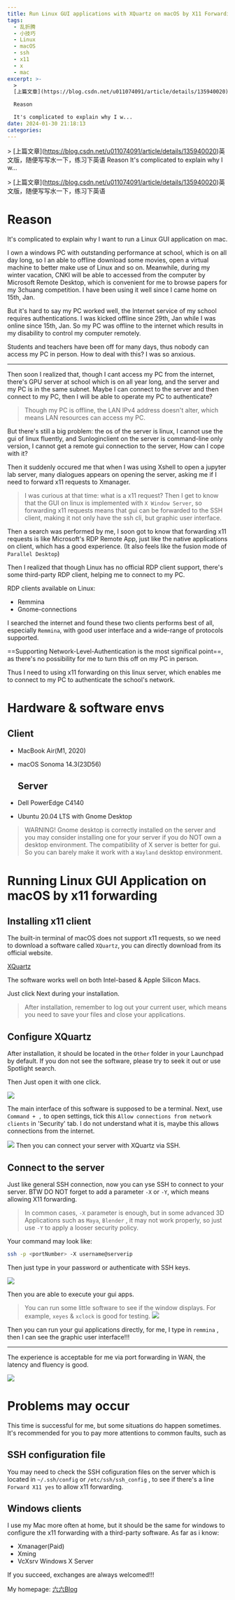 ```yaml
---
title: Run Linux GUI applications with XQuartz on macOS by X11 Forwarding
tags:
  - 乱折腾
  - 小技巧
  - Linux
  - macOS
  - ssh
  - x11
  - x
  - mac
excerpt: >-
  >
  [上篇文章](https://blog.csdn.net/u011074091/article/details/135940020)英文版，随便写写水一下，练习下英语

  Reason

  It's complicated to explain why I w...
date: 2024-01-30 21:18:13
categories:
---
```


\> \[上篇文章\](https://blog.csdn.net/u011074091/article/details/135940020)英文版，随便写写水一下，练习下英语 Reason It's complicated to explain why I w...
<!-- more -->
\> \[上篇文章\](https://blog.csdn.net/u011074091/article/details/135940020)英文版，随便写写水一下，练习下英语

# Reason

It's complicated to explain why I want to run a Linux GUI application on mac.

I own a windows PC with outstanding performance at school, which is on all day long, so I an able to offline download some movies, open a virtual machine to better make use of Linux and so on. Meanwhile, during my winter vacation, CNKI will be able to accessed from the computer by Microsoft Remote Desktop, which is convenient for me to browse papers for my 3chuang competition. I have been using it well since I came home on 15th, Jan.

But it's hard to say my PC worked well, the Internet service of my school requires authentications. I was kicked offline since 29th, Jan while I was online since 15th, Jan. So my PC was offline to the internet which results in my disability to control my computer remotely.

Students and teachers have been off for many days, thus nobody can access my PC in person. How to deal with this? I was so anxious.

* * *

Then soon I realized that, though I cant access my PC from the internet, there's GPU server at school which is on all year long, and the server and my PC is in the same subnet. Maybe I can connect to the server and then connect to my PC, then I will be able to operate my PC to authenticate?

> Though my PC is offline, the LAN IPv4 address doesn't alter, which means LAN resources can access my PC.

But there's still a big problem: the os of the server is linux, I cannot use the gui of linux fluently, and Sunloginclient on the server is command-line only version, I cannot get a remote gui connection to the server, How can I cope with it?

Then it suddenly occured me that when I was using Xshell to open a jupyter lab server, many dialogues appears on opening the server, asking me if I need to forward x11 requests to Xmanager.

> I was curious at that time: what is a x11 request? Then I get to know that the GUI on linux is implemented with `X Window Server`, so forwarding x11 requests means that gui can be forwarded to the SSH client, making it not only have the ssh cli, but graphic user interface.

Then a search was performed by me, I soon got to know that forwarding x11 requests is like Microsoft's RDP Remote App, just like the native applications on client, which has a good experience. (It also feels like the fusion mode of `Parallel Desktop`)

Then I realized that though Linux has no official RDP client support, there's some third-party RDP client, helping me to connect to my PC.

RDP clients available on Linux:

*   Remmina
*   Gnome-connections

I searched the internet and found these two clients performs best of all, especially `Remmina`, with good user interface and a wide-range of protocols supported.

\==Supporting Network-Level-Authentication is the most significal point==, as there's no possibility for me to turn this off on my PC in person.

Thus I need to using x11 forwarding on this linux server, which enables me to connect to my PC to authenticate the school's network.

# Hardware & software envs

## Client

*   MacBook Air(M1, 2020)
*   macOS Sonoma 14.3(23D56)
    
    ## Server
    
*   Dell PowerEdge C4140
*   Ubuntu 20.04 LTS with Gnome Desktop

> WARNING! Gnome desktop is correctly installed on the server and you may consider installing one for your server if you do NOT own a desktop environment. The compatibility of X server is better for gui. So you can barely make it work with a `Wayland` desktop environment.

# Running Linux GUI Application on macOS by x11 forwarding

## Installing x11 client

The built-in terminal of macOS does not support x11 requests, so we need to download a software called `XQuartz`, you can directly download from its official website.

[XQuartz](https://www.xquartz.org/)

The software works well on both Intel-based & Apple Silicon Macs.

Just click Next during your installation.

> After installation, remember to log out your current user, which means you need to save your files and close your applications.

## Configure XQuartz

After installation, it should be located in the `Other` folder in your Launchpad by default. If you don not see the software, please try to seek it out or use Spotlight search.

Then Just open it with one click.

![](https://img-blog.csdnimg.cn/img_convert/75cb588a9a6f1b618e1324b4ef82d473.png)

The main interface of this software is supposed to be a terminal. Next, use `Command + ,` to open settings, tick this `Allow connections from network clients` in 'Security' tab. I do not understand what it is, maybe this allows connections from the internet.

![](https://img-blog.csdnimg.cn/img_convert/8f42a3e21ddb207ed7d0579eca0d768e.png) Then you can connect your server with XQuartz via SSH.

## Connect to the server

Just like general SSH connection, now you can yse SSH to connect to your server. BTW DO NOT forget to add a parameter `-X` or `-Y`, which means allowing X11 forwarding.

> In common cases, `-X` parameter is enough, but in some advanced 3D Applications such as `Maya`, `Blender` , it may not work properly, so just use `-Y` to apply a looser security policy.

Your command may look like:

```bash
ssh -p <portNumber> -X username@serverip
```

Then just type in your password or authenticate with SSH keys.

![](https://img-blog.csdnimg.cn/img_convert/cda250b0f4a7147c93fffbac86513acf.png)

Then you are able to execute your gui apps.

> You can run some little software to see if the window displays. For example, `xeyes` & `xclock` is good for testing. ![](https://img-blog.csdnimg.cn/img_convert/1c2f0f541fa7ef1a7bea093d196769e0.png)

Then you can run your gui applications directly, for me, I type in `remmina` , then I can see the graphic user interface!!!

* * *

The experience is acceptable for me via port forwarding in WAN, the latency and fluency is good.

![](https://img-blog.csdnimg.cn/img_convert/eacca06e3158494050a5eba1cc6c4fe7.png)

# Problems may occur

This time is successful for me, but some situations do happen sometimes. It's recommended for you to pay more attentions to common faults, such as

## SSH configuration file

You may need to check the SSH cofiguration files on the server which is located in `~/.ssh/config` or `/etc/ssh/ssh_config` , to see if there's a line `Forward X11 yes` to allow x11 forwarding.

## Windows clients

I use my Mac more often at home, but it should be the same for windows to configure the x11 forwarding with a third-party software. As far as i know:

*   Xmanager(Paid)
*   Xming
*   VcXsrv Windows X Server

If you succeed, exchanges are always welcomed!!!

My homepage: [六六Blog](https://www.zhoushicheng.cn)